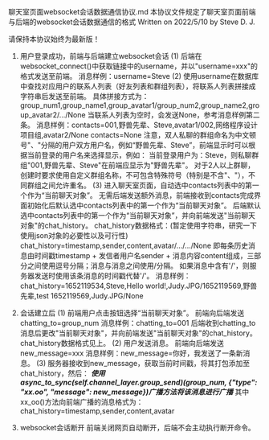 聊天室页面websocket会话数据通信协议.md
本协议文件规定了聊天室页面前端与后端的websocket会话数据通信的格式
Written on 2022/5/10 by Steve D. J.

请保持本协议始终为最新版！

1. 用户登录成功，前端与后端建立websocket会话
   (1) 后端在websocket_connect()中获取链接中的username，并以"username=xxx"的格式发送至前端。
        消息样例：username=Steve
   (2) 使用username在数据库中查找对应用户的联系人列表（好友列表和群组列表），将联系人列表拼接成字符串后发送至前端。
       具体拼接方式为：group_num1,group_name1,group_avatar1/group_num2,group_name2,group_avatar2/.../None
       当联系人列表为空时，会发送None，参考消息样例第二条。
       消息样例：contacts=001,野兽先辈、Steve,avatar1/002,网络程序设计项目组,avatar2/None
                contacts=None
       注意，双人私聊的群组命名为中文顿号"、"分隔的用户双方用户名，例如“野兽先辈、Steve”，前端显示时可以根据当前登录的用户名来选择显示，例如：
            当前登录用户为：Steve，则私聊群组"001,野兽先辈、Steve"在前端应显示为"野兽先辈"。
       对于2人以上群聊，创建时要求使用自定义群组名称，不可包含特殊符号（特别是不含"、"），不同群组之间允许重名。
    (3) 进入聊天室页面，自动选中contacts列表中的第一个作为“当前聊天对象”。
        无需后端发送额外消息，前端接收到contacts完成界面初始化后默认选中contacts列表中的第一个作为“当前聊天对象”。
        后端默认选中contacts列表中的第一个作为“当前聊天对象”，并向前端发送"当前聊天对象"的chat_history。
        chat_history数据格式：(暂定使用字符串，研究一下使用json对象的必要性以及可行性)
            chat_history=timestamp,sender,content,avatar/.../.../None
            即每条历史消息由时间戳timestamp + 发信者用户名sender + 消息内容content组成，三部分之间使用逗号分隔；消息与消息之间使用/分隔。
            如果消息中含有'/'，则服务器发送时使用该条消息的时间戳代替'/'。
            消息样例：chat_history=1652119534,Steve,Hello world!,Judy.JPG/1652119569,野兽先辈,test 1652119569,Judy.JPG/None

2. 会话建立后
    (1) 前端用户点击按钮选择“当前聊天对象”。
        前端向后端发送 chatting_to=group_num
        消息样例：chatting_to=001
        后端收到chatting_to消息后更改"当前聊天对象"，并向前端发送"当前聊天对象"的chat_history。
        chat_history数据格式见上。
    (2) 用户发送消息。
        前端向后端发送 new_message=xxx
        消息样例：new_message=你好，我发送了一条新消息。
    (3) 服务器接收到new_message，获取当前时间戳，将其打包添加至chat_history，然后：
        ***使用async_to_sync(self.channel_layer.group_send)(group_num, {"type": "xx.oo", "message": new_message})广播方法将该消息进行广播***
        其中xx_oo()方法向前端广播的消息格式为：
            chat_history=timestamp,sender,content,avatar

3. websocket会话断开
    前端关闭网页自动断开，后端不会主动执行断开命令。

    